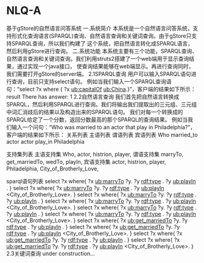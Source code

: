 # NLQ-A
基于gStore的自然语言问答系统
一.系统简介
本系统是一个自然语言问答系统，支持形式化查询语言(SPARQL)查询、自然语言查询和关键词查询。由于gStore只支持SPARQL查询，所以我们构建了
这个系统，把自然语言转化成SPARQL语言，然后利用gStore进行查询。
二.系统功能
本系统主要有三个功能，SPARQL查询、自然语言查询和关键词查询。我们利用struts2搭建了一个web端用于显示查询结果，通过实现一个java接口，
使查询结果能够在web端显示。再进行查询同时，我们需要打开gStore的server端。
2.1SPARQL查询
用户可以输入SPARQL语句进行查询，目前只支持select语句。
例如当我们输入一个SPARQL查询语句：“select ?x where {	?x <ub:capitalOf>	<ub:China>.}”，客户端的结果如下所示：
result
There has answer: 1
<Beijing>
2.2自然语言查询
我们首先把自然语言转换成SPARQL，然后利用SPARQL进行查询。我们将输出我们提取出的三元组、三元组中词汇消歧后的结果以及构造出来的SPARQL语句。
我们对每一个转换成的SPARQL给定了一个分数，返回分数最高的那个SPARQL的查询结果。
例如当我们输入一个问句：“Who was married to an actor that play in Philadelphia?”，客户端的结果如下所示：
关系列表
主语列表	谓语列表	宾语列表
Who	married_to	actor
actor	play_in	Philadelphia

支持集列表
主语支持集	Who, actor, histrion, player,
谓语支持集	marryTo, get_marriedTo, wedTo, playIn,
宾语支持集	actor, histrion, player, Philadelphia, City_of_Brotherly_Love,

sparql语句列表
select ?x where{ ?x <ub:marryTo> ?y. ?y <rdf:type> <actor>. ?y <ub:playIn> <Philadelphia>. }
select ?x where{ ?x <ub:marryTo> ?y. ?y <rdf:type> <actor>. ?y <ub:playIn> <City_of_Brotherly_Love>. }
select ?x where{ ?x <ub:marryTo> ?y. ?y <rdf:type> <histrion>. ?y <ub:playIn> <Philadelphia>. }
select ?x where{ ?x <ub:marryTo> ?y. ?y <rdf:type> <histrion>. ?y <ub:playIn> <City_of_Brotherly_Love>. }
select ?x where{ ?x <ub:marryTo> ?y. ?y <rdf:type> <player>. ?y <ub:playIn> <Philadelphia>. }
select ?x where{ ?x <ub:marryTo> ?y. ?y <rdf:type> <player>. ?y <ub:playIn> <City_of_Brotherly_Love>. }
select ?x where{ ?x <ub:get_marriedTo> ?y. ?y <rdf:type> <actor>. ?y <ub:playIn> <Philadelphia>. }
select ?x where{ ?x <ub:get_marriedTo> ?y. ?y <rdf:type> <actor>. ?y <ub:playIn> <City_of_Brotherly_Love>. }
select ?x where{ ?x <ub:get_marriedTo> ?y. ?y <rdf:type> <histrion>. ?y <ub:playIn> <Philadelphia>. }
select ?x where{ ?x <ub:get_marriedTo> ?y. ?y <rdf:type> <histrion>. ?y <ub:playIn> <City_of_Brotherly_Love>. }
2.3关键词查询
under construction...
